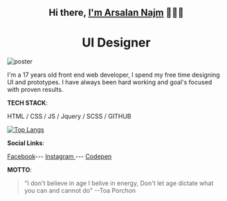  <h2 align="center">Hi there, <a href="https://www.github.com/Arsalan-Najm">I'm Arsalan Najm</a> 🧑🏻‍💻 </h2> 

<div align="center">
   <h1>UI Designer</h1>
</div>


![poster](https://user-images.githubusercontent.com/64060848/106156698-7ecd2500-619f-11eb-9701-7eafd0bc3acb.JPEG)



I'm a 17 years old front end web developer,
I spend my free time designing UI and prototypes.
I have always been hard working and goal's focused with proven results.





**TECH STACK**:

HTML / CSS / JS / Jquery / SCSS / GITHUB



[![Top Langs](https://github-readme-stats.vercel.app/api/top-langs/?username=Arsalan-Najm&layout=compact)](https://github.com/Arsalan-Najm/github-readme-stats&theme=dark)



**Social Links**:

[Facebook](facebook.com/arsalan.najm.56)---
[Instagram ](instagram.com/arsalan_najm)--- [Codepen](codepen.io/arsalan_najm) 


**MOTTO**:

> "I don't believe in age I belive in energy, Don't let age dictate what you can and cannot do"
--Toa Porchon
